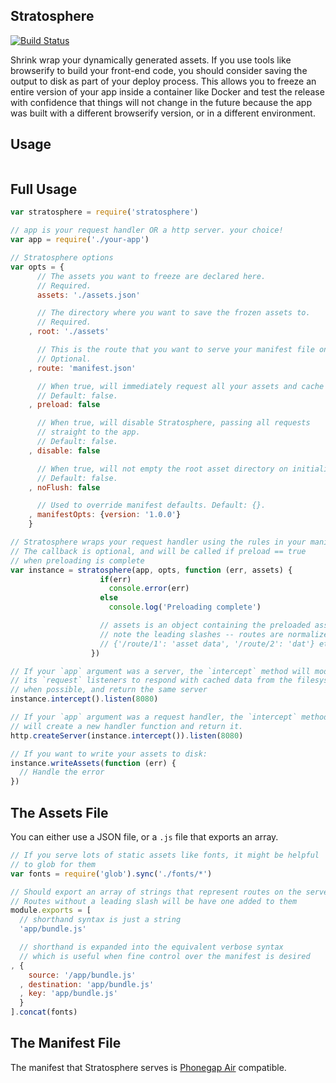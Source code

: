 Stratosphere
------------

[![Build Status](https://travis-ci.org/ben-ng/stratosphere.png?branch=master)](https://travis-ci.org/ben-ng/stratosphere)

Shrink wrap your dynamically generated assets. If you use tools like browserify to build your front-end code, you should consider saving the output to disk as part of your deploy process. This allows you to freeze an entire version of your app inside a container like Docker and test the release with confidence that things will not change in the future because the app was built with a different browserify version, or in a different environment.

## Usage

```js
```

## Full Usage

```js
var stratosphere = require('stratosphere')

// app is your request handler OR a http server. your choice!
var app = require('./your-app')

// Stratosphere options
var opts = {
      // The assets you want to freeze are declared here.
      // Required.
      assets: './assets.json'

      // The directory where you want to save the frozen assets to.
      // Required.
    , root: './assets'

      // This is the route that you want to serve your manifest file on.
      // Optional.
    , route: 'manifest.json'

      // When true, will immediately request all your assets and cache them.
      // Default: false.
    , preload: false

      // When true, will disable Stratosphere, passing all requests
      // straight to the app.
      // Default: false.
    , disable: false

      // When true, will not empty the root asset directory on initialization.
      // Default: false.
    , noFlush: false

      // Used to override manifest defaults. Default: {}.
    , manifestOpts: {version: '1.0.0'}
    }

// Stratosphere wraps your request handler using the rules in your manifest
// The callback is optional, and will be called if preload == true
// when preloading is complete
var instance = stratosphere(app, opts, function (err, assets) {
                    if(err)
                      console.error(err)
                    else
                      console.log('Preloading complete')

                    // assets is an object containing the preloaded assets
                    // note the leading slashes -- routes are normalized
                    // {'/route/1': 'asset data', '/route/2': 'dat'} etc...
                  })

// If your `app` argument was a server, the `intercept` method will modify
// its `request` listeners to respond with cached data from the filesystem
// when possible, and return the same server
instance.intercept().listen(8080)

// If your `app` argument was a request handler, the `intercept` method
// will create a new handler function and return it.
http.createServer(instance.intercept()).listen(8080)

// If you want to write your assets to disk:
instance.writeAssets(function (err) {
  // Handle the error
})
```

## The Assets File

You can either use a JSON file, or a `.js` file that exports an array.

```js
// If you serve lots of static assets like fonts, it might be helpful
// to glob for them
var fonts = require('glob').sync('./fonts/*')

// Should export an array of strings that represent routes on the server
// Routes without a leading slash will be have one added to them
module.exports = [
  // shorthand syntax is just a string
  'app/bundle.js'

  // shorthand is expanded into the equivalent verbose syntax
  // which is useful when fine control over the manifest is desired
, {
    source: '/app/bundle.js'
  , destination: 'app/bundle.js'
  , key: 'app/bundle.js'
  }
].concat(fonts)
```

## The Manifest File

The manifest that Stratosphere serves is [Phonegap Air](https://github.com/ben-ng/phonegap-air#the-app-manifest) compatible.
